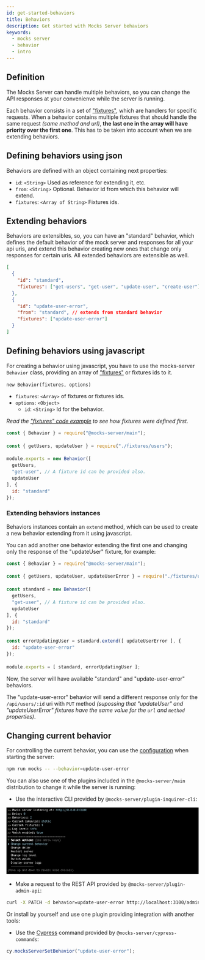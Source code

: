 ```yaml
---
id: get-started-behaviors
title: Behaviors
description: Get started with Mocks Server behaviors
keywords:
  - mocks server
  - behavior
  - intro
---
```


## Definition

The Mocks Server can handle multiple behaviors, so you can change the API responses at your convenienve while the server is running.

Each behavior consists in a set of ["fixtures"](get-started-fixtures.md), which are handlers for specific requests. When a behavior contains multiple fixtures that should handle the same request _(same method and url)_, __the last one in the array will have priority over the first one__. This has to be taken into account when we are extending behaviors.

## Defining behaviors using json

Behaviors are defined with an object containing next properties:

* `id`: `<String>` Used as reference for extending it, etc.
* `from`: `<String>` Optional. Behavior id from which this behavior will extend.
* `fixtures`: `<Array of String>` Fixtures ids.


## Extending behaviors

Behaviors are extensibles, so, you can have an "standard" behavior, which defines the default behavior of the mock server and responses for all your api uris, and extend this behavior creating new ones that change only responses for certain uris. All extended behaviors are extensible as well.

```json
[
  {
    "id": "standard",
    "fixtures": ["get-users", "get-user", "update-user", "create-user"]
  },
  {
    "id": "update-user-error",
    "from": "standard", // extends from standard behavior
    "fixtures": ["update-user-error"]
  }
]
```


## Defining behaviors using javascript

For creating a behavior using javascript, you have to use the mocks-server `Behavior` class, providing an array of ["fixtures"](get-started-fixtures.md) or fixtures ids to it.

`new Behavior(fixtures, options)`
* `fixtures`: `<Array>` of fixtures or fixtures ids.
* `options`: `<Object>`
  * `id`: `<String>` Id for the behavior.

_Read the ["fixtures" code example](get-started-fixtures.md#examples) to see how fixtures were defined first._

```javascript
const { Behavior } = require("@mocks-server/main");

const { getUsers, updateUser } = require("./fixtures/users");

module.exports = new Behavior([
  getUsers,
  "get-user", // A fixture id can be provided also.
  updateUser
], {
  id: "standard"
});
```

### Extending behaviors instances

Behaviors instances contain an `extend` method, which can be used to create a new behavior extending from it using javascript.

You can add another one behavior extending the first one and changing only the response of the "updateUser" fixture, for example:

```javascript
const { Behavior } = require("@mocks-server/main");

const { getUsers, updateUser, updateUserError } = require("./fixtures/users");

const standard = new Behavior([
  getUsers,
  "get-user", // A fixture id can be provided also.
  updateUser
], {
  id: "standard"
});

const errorUpdatingUser = standard.extend([ updateUserError ], {
  id: "update-user-error"
});

module.exports = [ standard, errorUpdatingUser ];
```

Now, the server will have available "standard" and "update-user-error" behaviors.

The "update-user-error" behavior will send a different response only for the `/api/users/:id` uri with `PUT` method _(supossing that "updateUser" and "updateUserError" fixtures have the same value for the `url` and `method` properties)_.

## Changing current behavior

For controlling the current behavior, you can use the [configuration](configuration-options.md) when starting the server:

```bash
npm run mocks -- --behavior=update-user-error
```

You can also use one of the plugins included in the `@mocks-server/main` distribution to change it while the server is running:

* Use the interactive CLI provided by `@mocks-server/plugin-inquirer-cli`:

![Interactive CLI](assets/cli_animation.gif)

* Make a request to the REST API provided by `@mocks-server/plugin-admin-api`:

```bash
curl -X PATCH -d behavior=update-user-error http://localhost:3100/admin/settings
```

Or install by yourself and use one plugin providing integration with another tools:

* Use the [Cypress](https://www.cypress.io/) command provided by `@mocks-server/cypress-commands`:

```javascript
cy.mocksServerSetBehavior("update-user-error");
```
